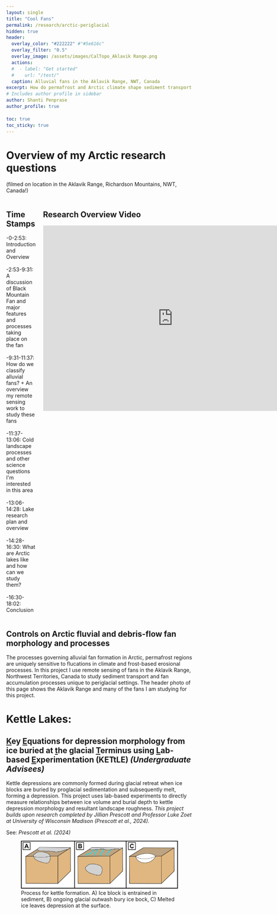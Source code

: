 ```yaml
---
layout: single
title: "Cool Fans"
permalink: /research/arctic-periglacial
hidden: true
header:
  overlay_color: "#222222" #"#5e616c"
  overlay_filter: "0.5"
  overlay_image: /assets/images/CalTopo_Aklavik Range.png
  actions:
  #  - label: "Get started"
  #    url: "/test/"
  caption: Alluvial fans in the Aklavik Range, NWT, Canada
excerpt: How do permafrost and Arctic climate shape sediment transport in alluvial fans? <br>This project seeks to understand the unique processes of Arctic fans using remote sensing of alluvial fans in the Richardson and Mackenzie Mountains in Canada.
# Includes author profile in sidebar
author: Shanti Penprase
author_profile: true

toc: true
toc_sticky: true    
---
```


# Overview of my Arctic research questions 
(filmed on location in the Aklavik Range, Richardson Mountains, NWT, Canada!)
<div style="display: flex; gap: 20px;">

  <div style="flex: 1;">
    <!-- Time Stamps -->
    <h2>Time Stamps</h2>
    <p>-0-2:53: Introduction and Overview <br><br>-2:53-9:31: A discussion of Black Mountain Fan and major features and processes taking place on the fan <br><br>-9:31-11:37: How do we classify alluvial fans? + An overview my remote sensing work to study these fans <br><br>-11:37-13:06: Cold landscape processes and other science questions I'm interested in this area<br><br>-13:06-14:28: Lake research plan and overview<br><br>-14:28-16:30: What are Arctic lakes like and how can we study them?<br><br>-16:30-18:02: Conclusion</p>
  </div>

  <div style="flex: 1;">
    <!-- Overview Video -->
    <h2>Research Overview Video</h2>
    <p><div style="width: 700px; max-width: 100%; margin: auto;">
<iframe
src="https://www.youtube.com/embed/yLqooQr2xmM"
style="width:100%; height: 500px;"
frameborder="0"
allowfullscreen>
</iframe>
</div></p>
  </div>

</div>


## Controls on Arctic fluvial and debris-flow fan morphology and processes
The processes governing alluvial fan formation in Arctic, permafrost regions are uniquely sensitive to flucations in climate and frost-based erosional processes. In this project I use remote sensing of fans in the Aklavik Range, Northwest Territories, Canada to study sediment transport and fan accumulation processes unique to periglacial settings. The header photo of this page shows the Aklavik Range and many of the fans I am studying for this project.

# Kettle Lakes:
## <u>K</u>ey <u>E</u>quations for depression morphology from ice buried at <u>t</u>he glacial <u>T</u>erminus using <u>L</u>ab-based <u>E</u>xperimentation (KETtLE) <i>(Undergraduate Advisees)</i>

Kettle depressions are commonly formed during glacial retreat when ice blocks are buried by proglacial sedimentation and subsequently melt, forming a depression. This project uses lab-based experiments to directly measure relationships between ice volume and burial depth to kettle depression morphology and resultant landscape roughness. <i>This project builds upon research completed by Jillian Prescott and Professor Luke Zoet at University of Wisconsin Madison (Prescott et al., 2024).</i> 

See: <i>Prescott et al. (2024)</i>

<figure class="single">
	<img src="/assets/images/Kettle Formation Diagram_only kettles.png">
	<figcaption> Process for kettle formation. A) Ice block is entrained in sediment, B) ongoing glacial outwash bury ice bock, C) Melted ice leaves depression at the surface. </figcaption>
</figure>


